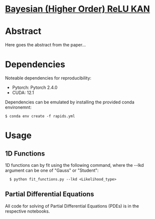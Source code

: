# [Bayesian (Higher Order) ReLU KAN]()

# Abstract 

Here goes the abstract from the paper...

# Dependencies

Noteable dependencies for reproducibility:

- Pytorch:    Pytorch 2.4.0
- CUDA:       12.1

Dependencies can be emulated by installing the provided conda environemnt:

```
$ conda env create -f rapids.yml
```


# Usage 

## 1D Functions

1D functions can by fit using the following command, where the --lkd argument can be one of "Gauss" or "Student":

```
  $ python fit_functions.py --lkd <Likelihood_type>
```

## Partial Differential Equations

All code for solving of Partial Differential Equations (PDEs) is in the respective notebooks.

